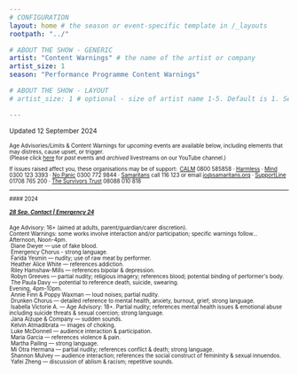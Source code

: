 ```yaml
---
# CONFIGURATION
layout: home # the season or event-specific template in /_layouts
rootpath: "../"

# ABOUT THE SHOW - GENERIC
artist: "Content Warnings" # the name of the artist or company
artist_size: 1
season: "Performance Programme Content Warnings"

# ABOUT THE SHOW - LAYOUT
# artist_size: 1 # optional - size of artist name 1-5. Default is 1. Set longer names to lower values

---
```

<small>Updated 12 September 2024<small>        
        
Age Advisories/Limits & Content Warnings for *upcoming* events are available below, including elements that may distress, cause upset, or trigger.<br>(Please click [here](/archive/warnings) for *past* events and *archived* livestreams on our YouTube channel.)         
         
If issues raised affect you, these organisations may be of support:&ensp;<a href="https://thecalmzone.net" target="_blank">CALM</a> 0800 585858 · <a href="https://harmless.org.uk" target="_blank">Harmless</a> · <a href="https://mind.org.uk" target="_blank">Mind</a> 0300 123 3393 · <a href="https://nopanic.org.uk" target="_blank">No Panic</a> 0300 772 9844 · <a href="https://samaritans.org" target="_blank">Samaritans</a> call 116 123 or email jo@samaritans.org · <a href="https://supportline.org.uk" target="_blank">SupportLine</a> 01708 765 200 · <a href="https://www.thesurvivorstrust.org" target="_blank">The Survivors Trust</a> 08088 010 818        
<hr>         
#### 2024         
        
##### [28 Sep. Contact | Emergency 24](/current/2024-emergency)          
Age Advisory: 16+ (aimed at adults, parent/guardian/carer discretion).<br>Content Warnings: some works involve interaction and/or participation; specific warnings follow…<br>Afternoon, Noon-4pm.<br>&nbsp;Diane Dwyer — use of fake blood.<br>&nbsp;Emergency Chorus - strong language.<br>&nbsp;Farida Yesmin — nudity; use of raw meat by performer.<br>&nbsp;Heather Alice White — references addiction.<br>&nbsp;Riley Hamshaw-Mills — references bipolar & depression.<br>&nbsp;Robyn Greeves — partial nudity; religious imagery; references blood; potential binding of performer's body.<br>&nbsp;The Paula Davy — potential to reference death, suicide, swearing.<br>Evening, 4pm-10pm.<br>&nbsp;Annie Finn & Poppy Waxman — loud noises; partial nudity.<br>&nbsp;Drunken Chorus — detailed reference to mental health, anxiety, burnout, grief; strong language.<br>&nbsp;Isabella Victorie A. — Age Advisory: 18+. Partial nudity; references mental health issues & emotional abuse including suicide threats & sexual coercion; strong language.<br>&nbsp;Jana Aizupe & Company — sudden sounds.<br>&nbsp;Kelvin Atmadibrata — images of choking.<br>&nbsp;Luke McDonnell — audience interaction & participation.<br>&nbsp;Maria Garcia — references violence & pain.<br>&nbsp;Martha Pailing — strong language.<br>&nbsp;Mi Otra Hermana — partial nudity; references conflict & death; strong language.<br>&nbsp;Shannon Mulvey — audience interaction; references the social construct of femininity & sexual innuendos.<br>&nbsp;Yafei Zheng — discussion of ablism & racism; repetitive sounds.
